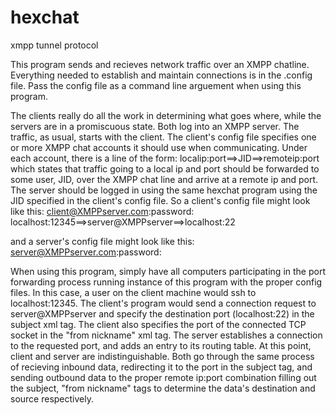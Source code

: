 hexchat
=======

xmpp tunnel protocol

This program sends and recieves network traffic over an XMPP chatline. Everything needed to establish and maintain connections is in the .config file. Pass the config file as a command line arguement when using this program. 

The clients really do all the work in determining what goes where, while the servers are in a promiscuous state. Both log into an XMPP server. The traffic, as usual, starts with the client. The client's config file specifies one or more XMPP chat accounts it should use when communicating. Under each account, there is a line of the form:
localip:port==>JID==>remoteip:port
which states that traffic going to a local ip and port should be forwarded to some user, JID, over the XMPP chat line and arrive at a remote ip and port. The server should be logged in using the same hexchat program using the JID specified in the client's config file. So a client's config file might look like this:
client@XMPPserver.com:password:
localhost:12345==>server@XMPPserver==>localhost:22

and a server's config file might look like this:
server@XMPPserver.com:password:

When using this program, simply have all computers participating in the port forwarding process running instance of this program with the proper config files. In this case, a user on the client machine would ssh to localhost:12345. The client's program would send a connection request to server@XMPPserver and specify the destination port (localhost:22) in the subject xml tag. The client also specifies the port of the connected TCP socket in the "from nickname" xml tag. The server establishes a connection to the requested port, and adds an entry to its routing table. At this point, client and server are indistinguishable. Both go through the same process of recieving inbound data, redirecting it to the port in the subject tag, and sending outbound data to the proper remote ip:port combination filling out the subject, "from nickname" tags to determine the data's destination and source respectively. 

